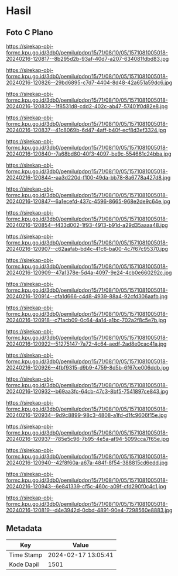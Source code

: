 # Hasil

## Foto C Plano

https://sirekap-obj-formc.kpu.go.id/3db0/pemilu/pdpr/15/71/08/10/05/1571081005018-20240216-120817--8b295d2b-93af-40d7-a207-634081fdbd83.jpg

https://sirekap-obj-formc.kpu.go.id/3db0/pemilu/pdpr/15/71/08/10/05/1571081005018-20240216-120826--29bd6895-c7d7-4404-8d48-42a651a59dc6.jpg

https://sirekap-obj-formc.kpu.go.id/3db0/pemilu/pdpr/15/71/08/10/05/1571081005018-20240216-120832--1f8531d8-cdd2-402c-ab47-57401f0d82e8.jpg

https://sirekap-obj-formc.kpu.go.id/3db0/pemilu/pdpr/15/71/08/10/05/1571081005018-20240216-120837--41c8069b-6d47-4aff-b40f-ecf8d3ef3324.jpg

https://sirekap-obj-formc.kpu.go.id/3db0/pemilu/pdpr/15/71/08/10/05/1571081005018-20240216-120840--7a68bd80-40f3-4097-be9c-554661c24bba.jpg

https://sirekap-obj-formc.kpu.go.id/3db0/pemilu/pdpr/15/71/08/10/05/1571081005018-20240216-120844--aa3d220d-f100-49da-bb78-8a6778a427d8.jpg

https://sirekap-obj-formc.kpu.go.id/3db0/pemilu/pdpr/15/71/08/10/05/1571081005018-20240216-120847--6a1ecefd-437c-4596-8665-968e2de9c64e.jpg

https://sirekap-obj-formc.kpu.go.id/3db0/pemilu/pdpr/15/71/08/10/05/1571081005018-20240216-120854--f433d002-1f93-4913-b91d-a29d35aaaa48.jpg

https://sirekap-obj-formc.kpu.go.id/3db0/pemilu/pdpr/15/71/08/10/05/1571081005018-20240216-120907--c62aafab-bd4c-41c6-ba00-4c7f67c95370.jpg

https://sirekap-obj-formc.kpu.go.id/3db0/pemilu/pdpr/15/71/08/10/05/1571081005018-20240216-120909--47a1378e-5d4a-4097-9e24-4cb0e660292c.jpg

https://sirekap-obj-formc.kpu.go.id/3db0/pemilu/pdpr/15/71/08/10/05/1571081005018-20240216-120914--cfa1d666-c4d8-4939-88a4-92cfd306aafb.jpg

https://sirekap-obj-formc.kpu.go.id/3db0/pemilu/pdpr/15/71/08/10/05/1571081005018-20240216-120918--c71acb09-0c64-4a14-a1bc-702a2f8c5e7b.jpg

https://sirekap-obj-formc.kpu.go.id/3db0/pemilu/pdpr/15/71/08/10/05/1571081005018-20240216-120922--51275147-7a72-4c64-aedf-2ad8e0cac41a.jpg

https://sirekap-obj-formc.kpu.go.id/3db0/pemilu/pdpr/15/71/08/10/05/1571081005018-20240216-120926--4fbf9315-d9b9-4759-8d5b-6f67ce006ddb.jpg

https://sirekap-obj-formc.kpu.go.id/3db0/pemilu/pdpr/15/71/08/10/05/1571081005018-20240216-120932--b69aa3fc-64cb-47c3-8bf5-7541897ce843.jpg

https://sirekap-obj-formc.kpu.go.id/3db0/pemilu/pdpr/15/71/08/10/05/1571081005018-20240216-120934--9d9c8899-98c3-4808-a1fd-d1fc9606f15e.jpg

https://sirekap-obj-formc.kpu.go.id/3db0/pemilu/pdpr/15/71/08/10/05/1571081005018-20240216-120937--785e5c96-7b95-4e5a-af94-5099cca7f65e.jpg

https://sirekap-obj-formc.kpu.go.id/3db0/pemilu/pdpr/15/71/08/10/05/1571081005018-20240216-120940--42f8f60a-a67a-484f-8f54-388815cd6edd.jpg

https://sirekap-obj-formc.kpu.go.id/3db0/pemilu/pdpr/15/71/08/10/05/1571081005018-20240216-120943--6e841339-cf5c-460c-a09f-cfd290f0c4c1.jpg

https://sirekap-obj-formc.kpu.go.id/3db0/pemilu/pdpr/15/71/08/10/05/1571081005018-20240216-120819--d4e3942d-0cbd-4891-90e4-7298560e8883.jpg


## Metadata

| Key        | Value               |
| ---------- | ------------------- |
| Time Stamp | 2024-02-17 13:05:41 |
| Kode Dapil | 1501                |



